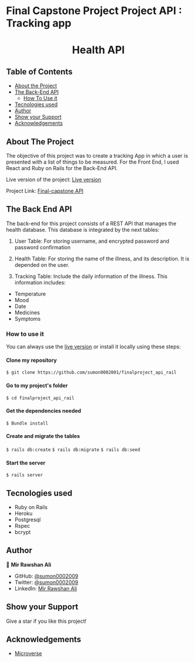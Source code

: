 # Final Capstone Project Project API : Tracking app

<div align="center">

  <h1 color= "rgb(243, 190, 44)" font-size= "40"> Health API </h1>
</div>

## Table of Contents

* [About the Project](#about-the-project)
* [The Back-End API](#the-back-end-api)
  * [How To Use it](#how-to-use-it)
* [Tecnologies used](#tecnologies-used)
* [Author](#author)
* [Show your Support](#show-your-support)
* [Acknowledgements](#acknowledgements)

<!-- ABOUT THE PROJECT -->
## About The Project

The objective of this project was to create a tracking App in which a user is presented with a list of things to be measured. For the Front End, I used React and Ruby on Rails for the Back-End API.

Live version of the project: [Live version]()

Project Link: [Final-capstone API](https://github.com/sumon0002001/finalproject_api_rail)


<!-- THE BACKEND API -->
## The Back End API

The back-end for this project consists of a REST API that manages the health database. This database is integrated by the next tables:

1. User Table: For storing username, and encrypted password and password confirmation

2. Health Table: For storing the name of the illness, and its description. It is depended on the user.

3. Tracking Table:  Include the daily information of the illness. This information includes:
* Temperature
* Mood
* Date
* Medicines
* Symptoms


<!-- HOW TO USE IT -->
### How to use it

You can always use the [live version]() or install it locally using these steps:


#### Clone my repository

`$ git clone https://github.com/sumon0002001/finalproject_api_rail`

#### Go to my project's folder

`$ cd finalproject_api_rail`

#### Get the dependencies needed

`$ Bundle install`

#### Create and migrate the tables
`$ rails db:create`
`$ rails db:migrate`
`$ rails db:seed`

#### Start the server
`$ rails server`

<!-- TECNOLOGIES USED -->
## Tecnologies used

* Ruby on Rails
* Heroku
* Postgresql
* Rspec
* bcrypt

<!--AUTHOR -->
## Author

👤  **Mir Rawshan Ali**

- GitHub: [@sumon0002009](https://github.com/sumon0002001)
- Twitter: [@sumon0002009](https://twitter.com/Sumon0002009)
- LinkedIn: [Mir Rawshan Ali](https://www.linkedin.com/in/mir-rawshan-ali/)


<!-- SHOW YOUR SUPPORT --> 
## Show your Support

Give a star if you like this project!

<!-- ACKNOWLEDGEMENTS -->
## Acknowledgements

* [Microverse](https://www.microverse.org/)
